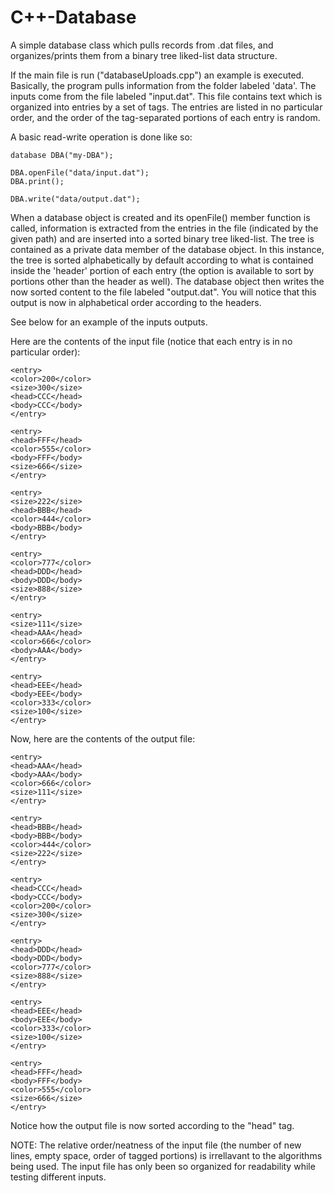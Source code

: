 C++-Database
============

A simple database class which pulls records from .dat files, and organizes/prints them from a binary tree liked-list data structure.

If the main file is run ("databaseUploads.cpp") an example is executed. Basically, the program pulls information from the folder labeled 'data'. The inputs come from the file labeled "input.dat". This file contains text which is organized into entries by a set of tags. The entries are listed in no particular order, and the order of the tag-separated portions of each entry is random. 

A basic read-write operation is done like so:

    database DBA("my-DBA");
  
    DBA.openFile("data/input.dat");
    DBA.print();
    
    DBA.write("data/output.dat");


When a database object is created and its openFile() member function is called, information is extracted from the entries in the file (indicated by the given path) and are inserted into a sorted binary tree liked-list. The tree is contained as a private data member of the database object. In this instance, the tree is sorted alphabetically by default according to what is contained inside the 'header' portion of each entry (the option is available to sort by portions other than the header as well). The database object then writes the now sorted content to the file labeled "output.dat". You will notice that this output is now in alphabetical order according to the headers.

See below for an example of the inputs outputs.

Here are the contents of the input file (notice that each entry is in no particular order):

    <entry>
    <color>200</color>
    <size>300</size>
    <head>CCC</head>
    <body>CCC</body>
    </entry>
    
    <entry>
    <head>FFF</head>
    <color>555</color>
    <body>FFF</body>
    <size>666</size>
    </entry>
    
    <entry>
    <size>222</size>
    <head>BBB</head>
    <color>444</color>
    <body>BBB</body>
    </entry>
    
    <entry>
    <color>777</color>
    <head>DDD</head>
    <body>DDD</body>
    <size>888</size>
    </entry>
    
    <entry>
    <size>111</size>
    <head>AAA</head>
    <color>666</color>
    <body>AAA</body>
    </entry>
    
    <entry>
    <head>EEE</head>
    <body>EEE</body>
    <color>333</color>
    <size>100</size>
    </entry>
    


Now, here are the contents of the output file:

    <entry>
    <head>AAA</head>
    <body>AAA</body>
    <color>666</color>
    <size>111</size>
    </entry>
    
    <entry>
    <head>BBB</head>
    <body>BBB</body>
    <color>444</color>
    <size>222</size>
    </entry>
    
    <entry>
    <head>CCC</head>
    <body>CCC</body>
    <color>200</color>
    <size>300</size>
    </entry>
    
    <entry>
    <head>DDD</head>
    <body>DDD</body>
    <color>777</color>
    <size>888</size>
    </entry>
    
    <entry>
    <head>EEE</head>
    <body>EEE</body>
    <color>333</color>
    <size>100</size>
    </entry>
    
    <entry>
    <head>FFF</head>
    <body>FFF</body>
    <color>555</color>
    <size>666</size>
    </entry>
    

Notice how the output file is now sorted according to the "head" tag.

NOTE: The relative order/neatness of the input file (the number of new lines, empty space, order of tagged portions) is irrellavant to the algorithms being used. The input file has only been so organized for readability while testing different inputs.
